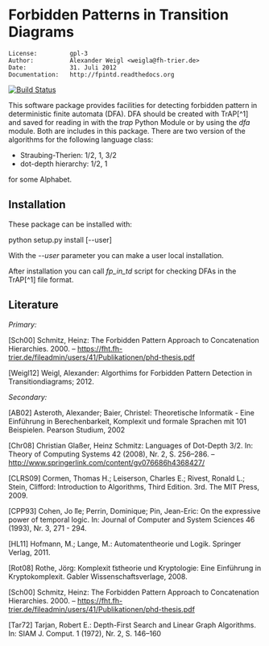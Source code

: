 Forbidden Patterns in Transition Diagrams
===============================================================================

    License:         gpl-3
    Author:          Alexander Weigl <weigla@fh-trier.de>
    Date:            31. Juli 2012
    Documentation:   http://fpintd.readthedocs.org

[![Build Status](https://secure.travis-ci.org/areku/FPinTD.png?branch=master)](http://travis-ci.org/areku/FPinTD)

This software package provides facilities for detecting forbidden pattern in deterministic finite automata (DFA).
DFA should be created with TrAP[^1] and saved for reading in with the _trap_ Python Module or by using the _dfa_ module.
Both are includes in this package. There are two version of the algorithms for the following language class:

 * Straubing-Therien: 1/2, 1, 3/2
 * dot-depth hierarchy: 1/2, 1

for some Alphabet.


Installation
--------------------------------------------------------------------------------

These package can be installed with:

  python setup.py install [--user]

With the _--user_ parameter you can make a user local installation.

After installation you can call _fp_in_td_ script for checking DFAs in the TrAP[^1] file format.

Literature 
---------------------------------------------------------------------------------

*Primary:*

[Sch00] Schmitz, Heinz: The Forbidden Pattern Approach to Concatenation Hierarchies. 2000. – https://fht.fh-trier.de/fileadmin/users/41/Publikationen/phd-thesis.pdf

[Weigl12] Weigl, Alexander: Algorthims for Forbidden Pattern Detection in Transitiondiagrams; 2012.

*Secondary:*

[AB02] Asteroth, Alexander; Baier, Christel: Theoretische Informatik - Eine Einführung in Berechenbarkeit, Komplexit und formale Sprachen mit 101 Beispielen. Pearson Studium, 2002

[Chr08] Christian Glaßer, Heinz Schmitz: Languages of Dot-Depth 3/2. In: Theory of Computing Systems 42 (2008), Nr. 2, S. 256–286. – http://www.springerlink.com/content/gv076686h4368427/

[CLRS09] Cormen, Thomas H.; Leiserson, Charles E.; Rivest, Ronald L.; Stein, Clifford: Introduction to Algorithms, Third Edition. 3rd. The MIT
Press, 2009.

[CPP93] Cohen, Jo ̈lle; Perrin, Dominique; Pin, Jean-Eric: On the expressive power of temporal logic. In: Journal of Computer and System Sciences 46 (1993), Nr. 3, 271 - 294.

[HL11] Hofmann, M.; Lange, M.: Automatentheorie und Logik. Springer Verlag, 2011.

[Rot08] Rothe, Jörg: Komplexit ̈tstheorie und Kryptologie: Eine Einführung in Kryptokomplexit. Gabler Wissenschaftsverlage, 2008. 

[Sch00] Schmitz, Heinz: The Forbidden Pattern Approach to Concatenation Hierarchies. 2000. – https://fht.fh-trier.de/fileadmin/users/41/Publikationen/phd-thesis.pdf

[Tar72] Tarjan, Robert E.: Depth-First Search and Linear Graph Algorithms. In: SIAM J. Comput. 1 (1972), Nr. 2, S. 146–160


